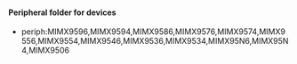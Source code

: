 #### Peripheral folder for devices
* periph:MIMX9596,MIMX9594,MIMX9586,MIMX9576,MIMX9574,MIMX9556,MIMX9554,MIMX9546,MIMX9536,MIMX9534,MIMX95N6,MIMX95N4,MIMX9506
